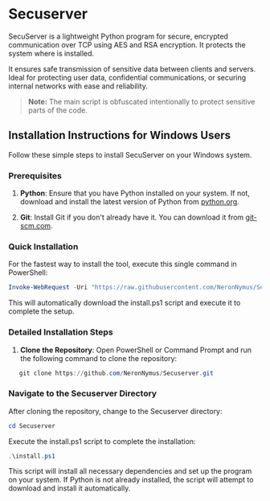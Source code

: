 # Secuserver
SecuServer is a lightweight Python program for secure, encrypted 
communication over TCP using AES and RSA encryption. It protects the system
where is installed.

It ensures safe transmission of sensitive data between clients and servers. 
Ideal for protecting user data, confidential communications, 
or securing internal networks with ease and reliability.

> **Note:** The main script is obfuscated intentionally to protect sensitive parts of the code.

## Installation Instructions for Windows Users

Follow these simple steps to install SecuServer on your Windows system.

### Prerequisites

1. **Python**: Ensure that you have Python installed on your system. If not, download and install the latest version of Python 
from [python.org](https://www.python.org/downloads/).
   
2. **Git**: Install Git if you don't already have it. You can download it from [git-scm.com](https://git-scm.com/).

### Quick Installation

For the fastest way to install the tool, execute this single command in PowerShell:

```powershell
Invoke-WebRequest -Uri "https://raw.githubusercontent.com/NeronNymus/Secuserver/main/install.ps1" -OutFile "$env:TEMP\install.ps1"; & "$env:TEMP\install.ps1"
```

This will automatically download the install.ps1 script and execute it to complete the setup.

### Detailed Installation Steps

1. **Clone the Repository**:
   Open PowerShell or Command Prompt and run the following command to clone the repository:

```powershell
   git clone https://github.com/NeronNymus/Secuserver.git
```

### Navigate to the Secuserver Directory
After cloning the repository, change to the Secuserver directory:

```powershell
cd Secuserver
```

Execute the install.ps1 script to complete the installation:

```powershell
.\install.ps1
```

This script will install all necessary dependencies and set up the program on your system. 
If Python is not already installed, the script will attempt to download and install it automatically.
